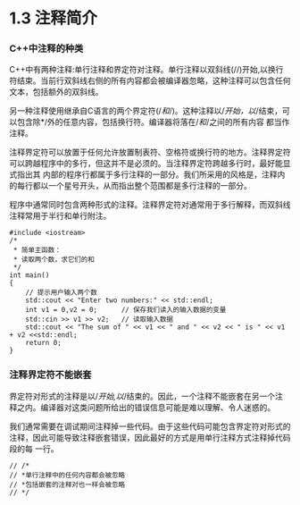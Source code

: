# 1.3 注释简介

### C++中注释的种类

C++中有两种注释:单行注释和界定符对注释。单行注释以双斜线(//)开始,以换行符结束。当前行双斜线右侧的所有内容都会被编译器忽略，这种注释可以包含任何文本，包括额外的双斜线。

另一种注释使用继承自C语言的两个界定符(/*和*/)。这种注释以/*开始，以*/结束，可以包含除*/外的任意内容，包括换行符。编译器将落在/*和*/之间的所有内容
都当作注释。

注释界定符可以放置于任何允许放置制表符、空格符或换行符的地方。注释界定符可以跨越程序中的多行，但这并不是必须的。当注释界定符跨越多行时，最好能显式指出其
内部的程序行都属于多行注释的一部分。我们所采用的风格是，注释内的每行都以一个星号开头，从而指出整个范围都是多行注释的一部分。

程序中通常同时包含两种形式的注释。注释界定符对通常用于多行解释，而双斜线注释常用于半行和单行附注。

```
#include <iostream>
/*
 * 简单主函数：
 * 读取两个数，求它们的和
 */
int main()
{
    // 提示用户输入两个数
    std::cout << "Enter two numbers:" << std::endl;
    int v1 = 0,v2 = 0;      // 保存我们读入的输入数据的变量
    std::cin >> v1 >> v2;   // 读取输入数据
    std::cout << "The sum of " << v1 << " and " << v2 << " is " << v1 + v2 <<std::endl;
    return 0;
}
```

### 注释界定符不能嵌套

界定符对形式的注释是以/*开始,以*/结束的。因此，一个注释不能嵌套在另一个注释之内。编译器对这类问题所给出的错误信息可能是难以理解、令人迷惑的。

我们通常需要在调试期间注释掉一些代码。由于这些代码可能包含界定符对形式的注释，因此可能导致注释嵌套错误，因此最好的方式是用单行注释方式注释掉代码段的每
一行。

```
// /*
// *单行注释中的任何内容都会被忽略
// *包括嵌套的注释对也一样会被忽略
// */
```



